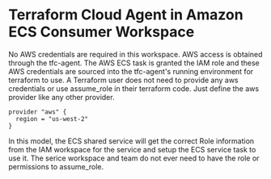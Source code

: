 # Terraform Cloud Agent in Amazon ECS Consumer Workspace

No AWS credentials are required in this workspace. AWS access is obtained through the tfc-agent. The  AWS ECS task is granted the IAM role and these AWS credentials are sourced into the tfc-agent's running environment for terraform to use. A Terraform user does not need to provide any aws credentials or use assume_role in their terraform code.  Just define the aws provider like any other provider.
```
provider "aws" {
  region = "us-west-2"
}
```
In this model, the ECS shared service will get the correct Role information from the IAM workspace for the service and setup the ECS service task to use it.  The serice workspace and team do not ever need to have the role or permissions to assume_role.